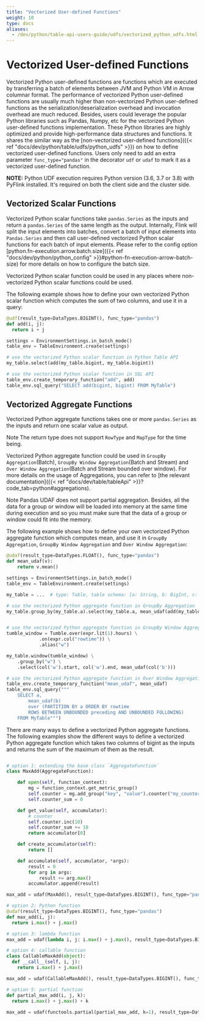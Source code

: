 ```yaml
---
title: "Vectorized User-defined Functions"
weight: 10
type: docs
aliases:
  - /dev/python/table-api-users-guide/udfs/vectorized_python_udfs.html
---
```

<!--
Licensed to the Apache Software Foundation (ASF) under one
or more contributor license agreements.  See the NOTICE file
distributed with this work for additional information
regarding copyright ownership.  The ASF licenses this file
to you under the Apache License, Version 2.0 (the
"License"); you may not use this file except in compliance
with the License.  You may obtain a copy of the License at

  http://www.apache.org/licenses/LICENSE-2.0

Unless required by applicable law or agreed to in writing,
software distributed under the License is distributed on an
"AS IS" BASIS, WITHOUT WARRANTIES OR CONDITIONS OF ANY
KIND, either express or implied.  See the License for the
specific language governing permissions and limitations
under the License.
-->

# Vectorized User-defined Functions

Vectorized Python user-defined functions are functions which are executed by transferring a batch of elements between JVM and Python VM in Arrow columnar format.
The performance of vectorized Python user-defined functions are usually much higher than non-vectorized Python user-defined functions as the serialization/deserialization
overhead and invocation overhead are much reduced. Besides, users could leverage the popular Python libraries such as Pandas, Numpy, etc for the vectorized Python user-defined functions implementation.
These Python libraries are highly optimized and provide high-performance data structures and functions. It shares the similar way as the
[non-vectorized user-defined functions]({{< ref "docs/dev/python/table/udfs/python_udfs" >}}) on how to define vectorized user-defined functions.
Users only need to add an extra parameter `func_type="pandas"` in the decorator `udf` or `udaf` to mark it as a vectorized user-defined function.

**NOTE:** Python UDF execution requires Python version (3.6, 3.7 or 3.8) with PyFlink installed. It's required on both the client side and the cluster side. 

## Vectorized Scalar Functions

Vectorized Python scalar functions take `pandas.Series` as the inputs and return a `pandas.Series` of the same length as the output.
Internally, Flink will split the input elements into batches, convert a batch of input elements into `Pandas.Series`
and then call user-defined vectorized Python scalar functions for each batch of input elements. Please refer to the config option
[python.fn-execution.arrow.batch.size]({{< ref "docs/dev/python/python_config" >}}#python-fn-execution-arrow-batch-size) for more details
on how to configure the batch size.

Vectorized Python scalar function could be used in any places where non-vectorized Python scalar functions could be used.

The following example shows how to define your own vectorized Python scalar function which computes the sum of two columns,
and use it in a query:

```python
@udf(result_type=DataTypes.BIGINT(), func_type="pandas")
def add(i, j):
  return i + j

settings = EnvironmentSettings.in_batch_mode()
table_env = TableEnvironment.create(settings)

# use the vectorized Python scalar function in Python Table API
my_table.select(add(my_table.bigint, my_table.bigint))

# use the vectorized Python scalar function in SQL API
table_env.create_temporary_function("add", add)
table_env.sql_query("SELECT add(bigint, bigint) FROM MyTable")
```

## Vectorized Aggregate Functions

Vectorized Python aggregate functions takes one or more `pandas.Series` as the inputs and return one scalar value as output.

<span class="label label-info">Note</span> The return type does not support `RowType` and `MapType` for the time being.

Vectorized Python aggregate function could be used in `GroupBy Aggregation`(Batch), `GroupBy Window Aggregation`(Batch and Stream) and 
`Over Window Aggregation`(Batch and Stream bounded over window). For more details on the usage of Aggregations, you can refer
to [the relevant documentation]({{< ref "docs/dev/table/tableApi" >}}?code_tab=python#aggregations).

<span class="label label-info">Note</span> Pandas UDAF does not support partial aggregation. Besides, all the data for a group or window will be loaded into memory at the same time during execution and so you must make sure that the data of a group or window could fit into the memory.

The following example shows how to define your own vectorized Python aggregate function which computes mean,
and use it in `GroupBy Aggregation`, `GroupBy Window Aggregation` and `Over Window Aggregation`:

```python
@udaf(result_type=DataTypes.FLOAT(), func_type="pandas")
def mean_udaf(v):
    return v.mean()

settings = EnvironmentSettings.in_batch_mode()
table_env = TableEnvironment.create(settings)

my_table = ...  # type: Table, table schema: [a: String, b: BigInt, c: BigInt]

# use the vectorized Python aggregate function in GroupBy Aggregation
my_table.group_by(my_table.a).select(my_table.a, mean_udaf(add(my_table.b)))


# use the vectorized Python aggregate function in GroupBy Window Aggregation
tumble_window = Tumble.over(expr.lit(1).hours) \
            .on(expr.col("rowtime")) \
            .alias("w")

my_table.window(tumble_window) \
    .group_by("w") \
    .select(col('w').start, col('w').end, mean_udaf(col('b')))

# use the vectorized Python aggregate function in Over Window Aggregation
table_env.create_temporary_function("mean_udaf", mean_udaf)
table_env.sql_query("""
    SELECT a,
        mean_udaf(b)
        over (PARTITION BY a ORDER BY rowtime
        ROWS BETWEEN UNBOUNDED preceding AND UNBOUNDED FOLLOWING)
    FROM MyTable""")

```

There are many ways to define a vectorized Python aggregate functions.
The following examples show the different ways to define a vectorized Python aggregate function
which takes two columns of bigint as the inputs and returns the sum of the maximum of them as the result.

```python

# option 1: extending the base class `AggregateFunction`
class MaxAdd(AggregateFunction):

    def open(self, function_context):
        mg = function_context.get_metric_group()
        self.counter = mg.add_group("key", "value").counter("my_counter")
        self.counter_sum = 0

    def get_value(self, accumulator):
        # counter
        self.counter.inc(10)
        self.counter_sum += 10
        return accumulator[0]

    def create_accumulator(self):
        return []

    def accumulate(self, accumulator, *args):
        result = 0
        for arg in args:
            result += arg.max()
        accumulator.append(result)

max_add = udaf(MaxAdd(), result_type=DataTypes.BIGINT(), func_type="pandas")

# option 2: Python function
@udaf(result_type=DataTypes.BIGINT(), func_type="pandas")
def max_add(i, j):
  return i.max() + j.max()

# option 3: lambda function
max_add = udaf(lambda i, j: i.max() + j.max(), result_type=DataTypes.BIGINT(), func_type="pandas")

# option 4: callable function
class CallableMaxAdd(object):
  def __call__(self, i, j):
    return i.max() + j.max()

max_add = udaf(CallableMaxAdd(), result_type=DataTypes.BIGINT(), func_type="pandas")

# option 5: partial function
def partial_max_add(i, j, k):
  return i.max() + j.max() + k
  
max_add = udaf(functools.partial(partial_max_add, k=1), result_type=DataTypes.BIGINT(), func_type="pandas")

```
